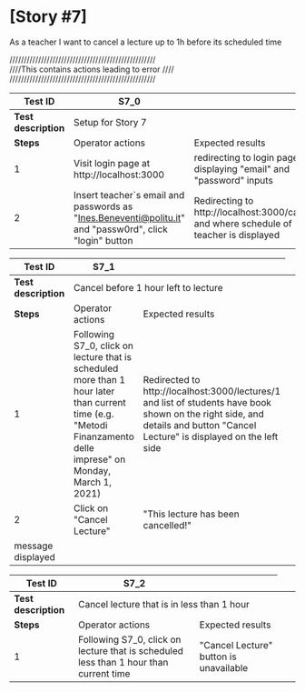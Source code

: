 # [Story #7]

As a teacher I want to cancel a lecture up to 1h before its scheduled time

///////////////////////////////////////////////////<br>
////This contains actions leading to error ////<br>
///////////////////////////////////////////////////<br>

| Test ID | S7_0 |  |
| --- | --- | --- |
| **Test description** <td colspan=2> Setup for Story 7 |
| **Steps** | Operator actions | Expected results |
| 1 | Visit login page at http://localhost:3000 | redirecting to login page displaying "email" and "password" inputs |
| 2 | Insert teacher`s email and passwords as "Ines.Beneventi@politu.it" and "passw0rd", click "login" button | Redirecting to  http://localhost:3000/calendar and where schedule of teacher is displayed|

| Test ID | S7_1 |  |
| --- | --- | --- |
| **Test description** <td colspan=2> Cancel before 1 hour left to lecture |
| **Steps** | Operator actions | Expected results |
| 1 | Following S7_0, click on lecture that is scheduled more than 1 hour later than current time (e.g. "Metodi Finanzamento delle imprese" on Monday, March 1, 2021)| Redirected to http://localhost:3000/lectures/1 and list of students have book shown on the right side, and details and button "Cancel Lecture" is displayed on the left side |
| 2 | Click on "Cancel Lecture" | "This lecture has been cancelled!"
 message displayed|


| Test ID | S7_2 |  |
| --- | --- | --- |
| **Test description** <td colspan=2> Cancel lecture that is in less than 1 hour |
| **Steps** | Operator actions | Expected results |
| 1 | Following S7_0, click on lecture that is scheduled less than 1 hour than current time | "Cancel Lecture" button is unavailable |



